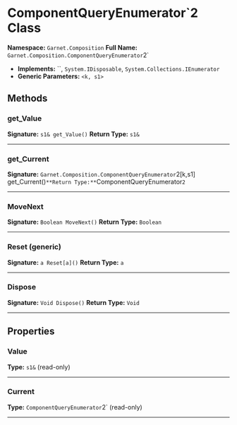 # ComponentQueryEnumerator`2 Class

**Namespace:** `Garnet.Composition`
**Full Name:** `Garnet.Composition.ComponentQueryEnumerator`2`
- **Implements:** ``, `System.IDisposable`, `System.Collections.IEnumerator`
- **Generic Parameters:** `<k, s1>`

## Methods

### get_Value

**Signature:** `s1& get_Value()`
**Return Type:** `s1&`

---

### get_Current

**Signature:** `Garnet.Composition.ComponentQueryEnumerator`2[k,s1] get_Current()`
**Return Type:** `ComponentQueryEnumerator`2`

---

### MoveNext

**Signature:** `Boolean MoveNext()`
**Return Type:** `Boolean`

---

### Reset (generic)

**Signature:** `a Reset[a]()`
**Return Type:** `a`

---

### Dispose

**Signature:** `Void Dispose()`
**Return Type:** `Void`

---

## Properties

### Value

**Type:** `s1&` (read-only)

---

### Current

**Type:** `ComponentQueryEnumerator`2` (read-only)

---